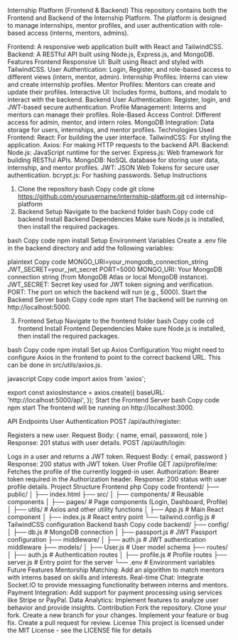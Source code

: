Internship Platform (Frontend & Backend)
This repository contains both the Frontend and Backend of the Internship Platform. The platform is designed to manage internships, mentor profiles, and user authentication with role-based access (interns, mentors, admins).

Frontend: A responsive web application built with React and TailwindCSS.
Backend: A RESTful API built using Node.js, Express.js, and MongoDB.
Features
Frontend
Responsive UI: Built using React and styled with TailwindCSS.
User Authentication: Login, Register, and role-based access to different views (intern, mentor, admin).
Internship Profiles: Interns can view and create internship profiles.
Mentor Profiles: Mentors can create and update their profiles.
Interactive UI: Includes forms, buttons, and modals to interact with the backend.
Backend
User Authentication: Register, login, and JWT-based secure authentication.
Profile Management: Interns and mentors can manage their profiles.
Role-Based Access Control: Different access for admin, mentor, and intern roles.
MongoDB Integration: Data storage for users, internships, and mentor profiles.
Technologies Used
Frontend:
React: For building the user interface.
TailwindCSS: For styling the application.
Axios: For making HTTP requests to the backend API.
Backend:
Node.js: JavaScript runtime for the server.
Express.js: Web framework for building RESTful APIs.
MongoDB: NoSQL database for storing user data, internship, and mentor profiles.
JWT: JSON Web Tokens for secure user authentication.
bcrypt.js: For hashing passwords.
Setup Instructions
1. Clone the repository
bash
Copy code
git clone https://github.com/yourusername/internship-platform.git
cd internship-platform
2. Backend Setup
Navigate to the backend folder
bash
Copy code
cd backend
Install Backend Dependencies
Make sure Node.js is installed, then install the required packages.

bash
Copy code
npm install
Setup Environment Variables
Create a .env file in the backend directory and add the following variables:

plaintext
Copy code
MONGO_URI=your_mongodb_connection_string
JWT_SECRET=your_jwt_secret
PORT=5000
MONGO_URI: Your MongoDB connection string (from MongoDB Atlas or local MongoDB instance).
JWT_SECRET: Secret key used for JWT token signing and verification.
PORT: The port on which the backend will run (e.g., 5000).
Start the Backend Server
bash
Copy code
npm start
The backend will be running on http://localhost:5000.

3. Frontend Setup
Navigate to the frontend folder
bash
Copy code
cd frontend
Install Frontend Dependencies
Make sure Node.js is installed, then install the required packages.

bash
Copy code
npm install
Set up Axios Configuration
You might need to configure Axios in the frontend to point to the correct backend URL. This can be done in src/utils/axios.js.

javascript
Copy code
import axios from 'axios';

export const axiosInstance = axios.create({
  baseURL: 'http://localhost:5000/api',
});
Start the Frontend Server
bash
Copy code
npm start
The frontend will be running on http://localhost:3000.

API Endpoints
User Authentication
POST /api/auth/register:

Registers a new user.
Request Body: { name, email, password, role }
Response: 201 status with user details.
POST /api/auth/login:

Logs in a user and returns a JWT token.
Request Body: { email, password }
Response: 200 status with JWT token.
User Profile
GET /api/profile/me:
Fetches the profile of the currently logged-in user.
Authorization: Bearer token required in the Authorization header.
Response: 200 status with user profile details.
Project Structure
Frontend
php
Copy code
frontend/
├── public/
│   ├── index.html
├── src/
│   ├── components/          # Reusable components
│   ├── pages/               # Page components (Login, Dashboard, Profile)
│   ├── utils/               # Axios and other utility functions
│   ├── App.js               # Main React component
│   ├── index.js             # React entry point
└── tailwind.config.js       # TailwindCSS configuration
Backend
bash
Copy code
backend/
├── config/
│   ├── db.js                # MongoDB connection
│   ├── passport.js          # JWT Passport configuration
├── middleware/
│   ├── auth.js              # JWT authentication middleware
├── models/
│   ├── User.js              # User model schema
├── routes/
│   ├── auth.js              # Authentication routes
│   ├── profile.js           # Profile routes
├── server.js                # Entry point for the server
└── .env                     # Environment variables
Future Features
Mentorship Matching: Add an algorithm to match mentors with interns based on skills and interests.
Real-time Chat: Integrate Socket.IO to provide messaging functionality between interns and mentors.
Payment Integration: Add support for payment processing using services like Stripe or PayPal.
Data Analytics: Implement features to analyze user behavior and provide insights.
Contribution
Fork the repository.
Clone your fork.
Create a new branch for your changes.
Implement your feature or bug fix.
Create a pull request for review.
License
This project is licensed under the MIT License - see the LICENSE file for details
